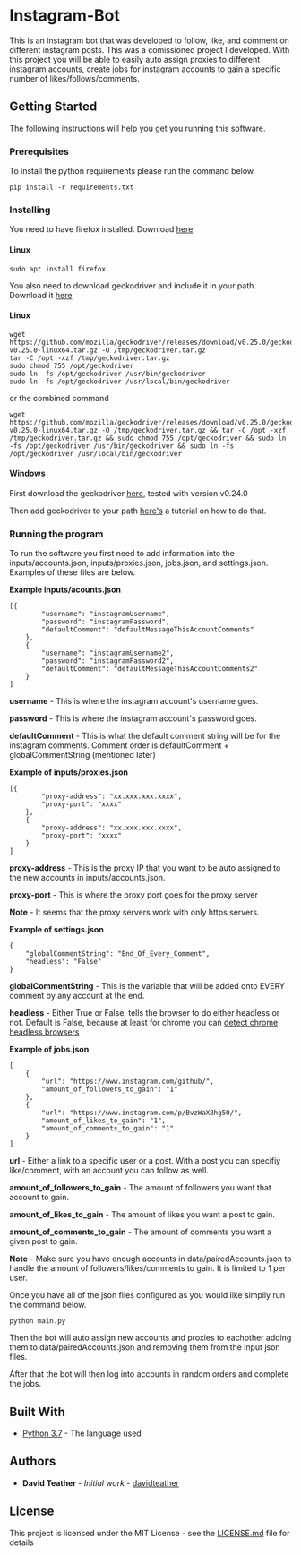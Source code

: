 # Instagram-Bot

This is an instagram bot that was developed to follow, like, and comment on different instagram posts. This was a comissioned project I developed. With this project you will be able to easily auto assign proxies to different instagram accounts, create jobs for instagram accounts to gain a specific number of likes/follows/comments.

## Getting Started

The following instructions will help you get you running this software.

### Prerequisites

To install the python requirements please run the command below.

```
pip install -r requirements.txt
```

### Installing

You need to have firefox installed. Download [here](https://www.mozilla.org/en-US/firefox/new/)

#### Linux
```
sudo apt install firefox
```

You also need to download geckodriver and include it in your path. Download it [here](https://github.com/mozilla/geckodriver/releases)

#### Linux
```
wget https://github.com/mozilla/geckodriver/releases/download/v0.25.0/geckodriver-v0.25.0-linux64.tar.gz -O /tmp/geckodriver.tar.gz 
tar -C /opt -xzf /tmp/geckodriver.tar.gz 
sudo chmod 755 /opt/geckodriver 
sudo ln -fs /opt/geckodriver /usr/bin/geckodriver 
sudo ln -fs /opt/geckodriver /usr/local/bin/geckodriver
```

or the combined command
```
wget https://github.com/mozilla/geckodriver/releases/download/v0.25.0/geckodriver-v0.25.0-linux64.tar.gz -O /tmp/geckodriver.tar.gz && tar -C /opt -xzf /tmp/geckodriver.tar.gz && sudo chmod 755 /opt/geckodriver && sudo ln -fs /opt/geckodriver /usr/bin/geckodriver && sudo ln -fs /opt/geckodriver /usr/local/bin/geckodriver
```

#### Windows

First download the geckodriver [here](https://github.com/mozilla/geckodriver/releases), tested with version v0.24.0

Then add geckodriver to your path [here's](https://helpdeskgeek.com/windows-10/add-windows-path-environment-variable/) a tutorial on how to do that.

### Running the program

To run the software you first need to add information into the inputs/accounts.json, inputs/proxies.json, jobs.json, and settings.json.
Examples of these files are below.

**Example inputs/acounts.json**
```
[{
        "username": "instagramUsername",
        "password": "instagramPassword",
        "defaultComment": "defaultMessageThisAccountComments"
    },
    {
        "username": "instagramUsername2",
        "password": "instagramPassword2",
        "defaultComment": "defaultMessageThisAccountComments2"
    }
]
```

**username** - This is where the instagram account's username goes.

**password** - This is where the instagram account's password goes.

**defaultComment** - This is what the default comment string will be for the instagram comments. Comment order is defaultComment + globalCommentString (mentioned later)

**Example of inputs/proxies.json**
```
[{
        "proxy-address": "xx.xxx.xxx.xxxx",
        "proxy-port": "xxxx"
    },
    {
        "proxy-address": "xx.xxx.xxx.xxxx",
        "proxy-port": "xxxx"
    }
]
```

**proxy-address** - This is the proxy IP that you want to be auto assigned to the new accounts in inputs/accounts.json.

**proxy-port** - This is where the proxy port goes for the proxy server

**Note** - It seems that the proxy servers work with only https servers.

**Example of settings.json**
```
{
    "globalCommentString": "End_Of_Every_Comment",
    "headless": "False"
}
```

**globalCommentString** - This is the variable that will be added onto EVERY comment by any account at the end.

**headless** - Either True or False, tells the browser to do either headless or not. Default is False, because at least for chrome you can [detect chrome headless browsers](https://antoinevastel.com/bot%20detection/2017/08/05/detect-chrome-headless.html)

**Example of jobs.json**
```
[
    {
        "url": "https://www.instagram.com/github/",
        "amount_of_followers_to_gain": "1"
    },
    {
        "url": "https://www.instagram.com/p/BvzWaX8hg50/",
        "amount_of_likes_to_gain": "1",
        "amount_of_comments_to_gain": "1"
    }
]
```

**url** - Either a link to a specific user or a post. With a post you can specifiy like/comment, with an account you can follow as well.

**amount_of_followers_to_gain** - The amount of followers you want that account to gain.

**amount_of_likes_to_gain** - The amount of likes you want a post to gain.

**amount_of_comments_to_gain** - The amount of comments you want a given post to gain.

**Note** - Make sure you have enough accounts in data/pairedAccounts.json to handle the amount of followers/likes/comments to gain. It is limited to 1 per user.

Once you have all of the json files configured as you would like simpily run the command below.
```
python main.py
```

Then the bot will auto assign new accounts and proxies to eachother adding them to data/pairedAccounts.json and removing them from the input json files. 

After that the bot will then log into accounts in random orders and complete the jobs.

## Built With

* [Python 3.7](https://www.python.org/) - The language used

## Authors

* **David Teather** - *Initial work* - [davidteather](https://github.com/davidteather)

## License

This project is licensed under the MIT License - see the [LICENSE.md](LICENSE.md) file for details

